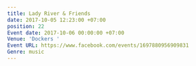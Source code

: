```yaml
---
title: Lady River & Friends
date: 2017-10-05 12:23:00 +07:00
position: 22
Event date: 2017-10-06 00:00:00 +07:00
Venue: 'Dockers '
Event URL: https://www.facebook.com/events/1697880956909831
Genre: music
---
```


